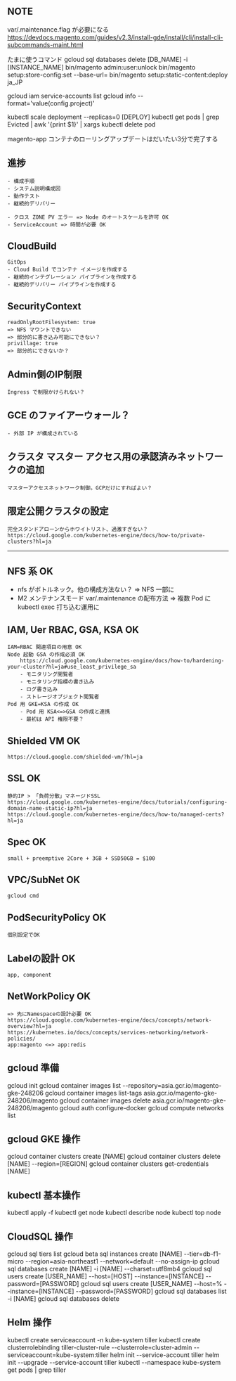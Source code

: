 ## NOTE
var/.maintenance.flag
が必要になる
https://devdocs.magento.com/guides/v2.3/install-gde/install/cli/install-cli-subcommands-maint.html

たまに使うコマンド
gcloud sql databases delete [DB_NAME] -i [INSTANCE_NAME]
bin/magento admin:user:unlock
bin/magento setup:store-config:set --base-url=
bin/magento setup:static-content:deploy ja_JP

gcloud iam service-accounts list
gcloud info --format='value(config.project)'

kubectl scale deployment --replicas=0 [DEPLOY]
kubectl get pods | grep Evicted | awk '{print $1}' | xargs kubectl delete pod

magento-app コンテナのローリングアップデートはだいたい3分で完了する

## 進捗
    - 構成手順
    - システム説明構成図
    - 動作テスト
    - 継続的デリバリー

    - クロス ZONE PV エラー => Node のオートスケールを許可 OK
    - ServiceAccount => 時間が必要 OK

## CloudBuild
    GitOps
    - Cloud Build でコンテナ イメージを作成する
    - 継続的インテグレーション パイプラインを作成する
    - 継続的デリバリー パイプラインを作成する

## SecurityContext
    readOnlyRootFilesystem: true
    => NFS マウントできない
    => 部分的に書き込み可能にできない？
    privillage: true
    => 部分的にできないか？

## Admin側のIP制限
    Ingress で制限かけられない？

## GCE のファイアーウォール？
    - 外部 IP が構成されている

## クラスタ マスター アクセス用の承認済みネットワークの追加
    マスターアクセスネットワーク制御。GCPだけにすればよい？

## 限定公開クラスタの設定
    完全スタンドアローンからホワイトリスト、過激すぎない？
    https://cloud.google.com/kubernetes-engine/docs/how-to/private-clusters?hl=ja

---
## NFS 系 OK
- nfs がボトルネック。他の構成方法ない？ => NFS 一部に
- M2 メンテナンスモード var/.maintenance の配布方法 => 複数 Pod に kubectl exec 打ち込む運用に

## IAM, Uer RBAC, GSA, KSA OK
    IAM=RBAC 関連項目の用意 OK
    Node 起動 GSA の作成必須 OK
        https://cloud.google.com/kubernetes-engine/docs/how-to/hardening-your-cluster?hl=ja#use_least_privilege_sa
        - モニタリング閲覧者
        - モニタリング指標の書き込み
        - ログ書き込み
        - ストレージオブジェクト閲覧者
    Pod 用 GKE=KSA の作成 OK
        - Pod 用 KSA<=>GSA の作成と連携
        - 最初は API 権限不要？
## Shielded VM OK
    https://cloud.google.com/shielded-vm/?hl=ja
## SSL OK
    静的IP > 「負荷分散」マネージドSSL
    https://cloud.google.com/kubernetes-engine/docs/tutorials/configuring-domain-name-static-ip?hl=ja
    https://cloud.google.com/kubernetes-engine/docs/how-to/managed-certs?hl=ja
## Spec OK
    small + preemptive 2Core + 3GB + SSD50GB = $100
## VPC/SubNet OK
    gcloud cmd
## PodSecurityPolicy OK
    個別設定でOK
## Labelの設計 OK
    app, component
## NetWorkPolicy OK
    => 先にNamespaceの設計必要 OK
    https://cloud.google.com/kubernetes-engine/docs/concepts/network-overview?hl=ja
    https://kubernetes.io/docs/concepts/services-networking/network-policies/
    app:magento <=> app:redis

## gcloud 準備
gcloud init
gcloud container images list --repository=asia.gcr.io/magento-gke-248206
gcloud container images list-tags asia.gcr.io/magento-gke-248206/magento
gcloud container images delete asia.gcr.io/magento-gke-248206/magento
gcloud auth configure-docker
gcloud compute networks list

## gcloud GKE 操作
gcloud container clusters create [NAME]
gcloud container clusters delete [NAME] --region=[REGION]
gcloud container clusters get-credentials [NAME]

## kubectl 基本操作
kubectl apply -f
kubectl get node
kubectl describe node
kubectl top node

## CloudSQL 操作
gcloud sql tiers list
gcloud beta sql instances create [NAME] --tier=db-f1-micro --region=asia-northeast1 --network=default --no-assign-ip
gcloud sql databases create [NAME] -i [NAME] --charset=utf8mb4
gcloud sql users create [USER_NAME] --host=[HOST] --instance=[INSTANCE] --password=[PASSWORD]
gcloud sql users create [USER_NAME] --host=% --instance=[INSTANCE] --password=[PASSWORD]
gcloud sql databases list -i [NAME]
gcloud sql databases delete

## Helm 操作
kubectl create serviceaccount -n kube-system tiller
kubectl create clusterrolebinding tiller-cluster-rule --clusterrole=cluster-admin --serviceaccount=kube-system:tiller
helm init --service-account tiller
helm init --upgrade --service-account tiller
kubectl --namespace kube-system get pods | grep tiller
